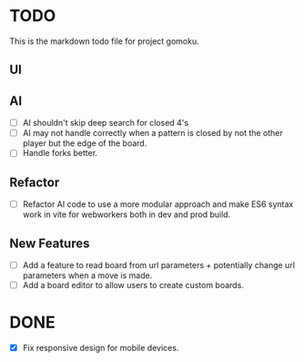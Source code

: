 # TODO

This is the markdown todo file for project gomoku.

## UI



## AI

- [ ] AI shouldn't skip deep search for closed 4's
- [ ] AI may not handle correctly when a pattern is closed by not the other player but the edge of the board.
- [ ] Handle forks better.

## Refactor
- [ ] Refactor AI code to use a more modular approach and make ES6 syntax work in vite for webworkers both in dev and prod build.

## New Features
- [ ] Add a feature to read board from url parameters + potentially change url parameters when a move is made.
- [ ] Add a board editor to allow users to create custom boards.

# DONE
- [x] Fix responsive design for mobile devices.